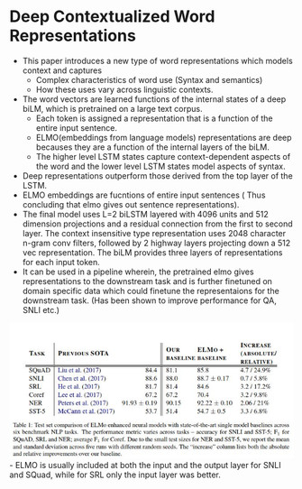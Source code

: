 # Deep Contextualized Word Representations 
- This paper introduces a new type of word representations which models context and captures
    - Complex characteristics of word use (Syntax and semantics)
    - How these uses vary across linguistic contexts.
- The word vectors are learned functions of the internal states of a deep biLM, which is pretrained on a large text corpus.
    - Each token is assigned a representation that is a function of the entire input sentence. 
    - ELMO(embeddings from language models) representations are deep becauses they are a function of the internal layers of the biLM.
    - The higher level LSTM states capture context-dependent aspects of the word and the lower level LSTM states model aspects of syntax. 
- Deep representations outperform those derived from the top layer of the LSTM.
- ELMO embeddings are fucntions of entire input sentences ( Thus concluding that elmo gives out sentence representations).
- The final model uses L=2 biLSTM layered with 4096 units and 512 dimension projections and a residual connection from the first to second layer. The context insensitive type representation uses 2048 character n-gram conv filters, followed by 2 highway layers projecting down a 512 vec representation. The biLM provides three layers of representations for each input token. 
- It can be used in a pipeline wherein, the pretrained elmo gives representations to the downstream task and is further finetuned on domain specific data which could finetune the representaions for the downstream task. (Has been shown to improve performance for QA, SNLI etc.)
<img src='../Images/ELMO.jpg'>
- ELMO is usually included at both the input and the output layer for SNLI and SQuad, while for SRL only the input layer was better. 
